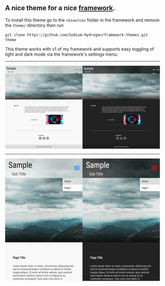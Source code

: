 ## A nice theme for a nice [framework]. ##

To install this theme go to the `resources` folder in the framework and remove the `theme/` directory then 
run
```
git clone https://github.com/Sodium-Hydrogen/framework-themes.git theme
```

This theme works with v1 of my framework and supports easy toggling of light and dark mode via the framework's settings menu.

----

![desktop view](resources/web.png)

----

![mobile view](resources/mobile.png)

[framework]: https://github.com/Sodium-Hydrogen/PHP-Framework
